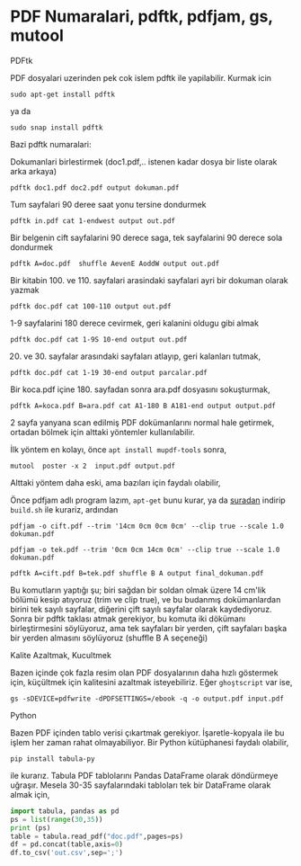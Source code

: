 # PDF Numaralari, pdftk, pdfjam, gs, mutool

PDFtk

PDF dosyalari uzerinden pek cok islem pdftk ile yapilabilir. Kurmak icin

```
sudo apt-get install pdftk
```

ya da

```
sudo snap install pdftk
```

Bazi pdftk numaralari:

Dokumanlari birlestirmek (doc1.pdf,.. istenen kadar dosya bir liste
olarak arka arkaya)

```
pdftk doc1.pdf doc2.pdf output dokuman.pdf
```

Tum sayfalari 90 deree saat yonu tersine dondurmek

```
pdftk in.pdf cat 1-endwest output out.pdf
```

Bir belgenin cift sayfalarini 90 derece saga, tek sayfalarini 90
derece sola dondurmek

```
pdftk A=doc.pdf  shuffle AevenE AoddW output out.pdf
```

Bir kitabin 100. ve 110. sayfalari arasindaki sayfalari ayri bir
dokuman olarak yazmak

```
pdftk doc.pdf cat 100-110 output out.pdf
```

1-9 sayfalarini 180 derece cevirmek, geri kalanini oldugu gibi almak

```
pdftk doc.pdf cat 1-9S 10-end output out.pdf
```

20. ve 30. sayfalar arasındaki sayfaları atlayıp, geri kalanları tutmak,

```
pdftk doc.pdf cat 1-19 30-end output parcalar.pdf
```

Bir koca.pdf içine 180. sayfadan sonra ara.pdf dosyasını sokuşturmak,

```
pdftk A=koca.pdf B=ara.pdf cat A1-180 B A181-end output output.pdf
```

2 sayfa yanyana scan edilmiş PDF dokümanlarını normal hale getirmek,
ortadan bölmek için alttaki yöntemler kullanılabilir.

İlk yöntem en kolayı, önce `apt install mupdf-tools` sonra,

```
mutool  poster -x 2  input.pdf output.pdf
```

Alttaki yöntem daha eski, ama bazıları için faydalı olabilir,

Önce pdfjam adlı program lazım, `apt-get` bunu kurar, ya da [suradan](https://github.com/rrthomas/pdfjam)
indirip `build.sh` ile kurariz, ardından

```
pdfjam -o cift.pdf --trim '14cm 0cm 0cm 0cm' --clip true --scale 1.0 dokuman.pdf
```

```
pdfjam -o tek.pdf --trim '0cm 0cm 14cm 0cm' --clip true --scale 1.0 dokuman.pdf
```

```
pdftk A=cift.pdf B=tek.pdf shuffle B A output final_dokuman.pdf
```

Bu komutların yaptığı şu; biri sağdan bir soldan olmak üzere 14 cm'lik
bölümü kesip atıyoruz (trim ve clip true), ve bu budanmış
dokümanlardan birini tek sayılı sayfalar, diğerini çift sayılı
sayfalar olarak kaydediyoruz. Sonra bir pdftk taklası atmak gerekiyor,
bu komuta iki dökümanı birleştirmesini söylüyoruz, ama tek sayfaları
bir yerden, çift sayfaları başka bir yerden almasını söylüyoruz
(shuffle B A seçeneği)

Kalite Azaltmak, Kucultmek

Bazen içinde çok fazla resim olan PDF dosyalarının daha hızlı
göstermek için, küçültmek için kalitesini azaltmak isteyebiliriz. Eğer
`ghoştscript` var ise,

```
gs -sDEVICE=pdfwrite -dPDFSETTINGS=/ebook -q -o output.pdf input.pdf
```

Python

Bazen PDF içinden tablo verisi çıkartmak gerekiyor. İşaretle-kopyala
ile bu işlem her zaman rahat olmayabiliyor. Bir Python kütüphanesi
faydalı olabilir,

```
pip install tabula-py
```

ile kurarız. Tabula PDF tablolarını Pandas DataFrame olarak döndürmeye
uğraşır. Mesela 30-35 sayfalarındaki tabloları tek bir DataFrame olarak
almak için,

```python
import tabula, pandas as pd
ps = list(range(30,35))
print (ps)
table = tabula.read_pdf("doc.pdf",pages=ps)
df = pd.concat(table,axis=0)
df.to_csv('out.csv',sep=';')
```
